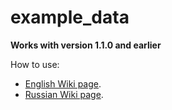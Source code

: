 # example_data

__Works with version 1.1.0 and earlier__

How to use:
 - [English Wiki page](https://github.com/Extended-Object-Detection-ROS/wiki_english/wiki/test_bag_launch).
 - [Russian Wiki page](https://github.com/Extended-Object-Detection-ROS/extended_object_detection/wiki/test_bag_launch).
 
